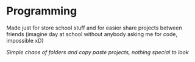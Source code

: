 # Programming
 
 Made just for store school stuff and for easier share projects between friends (imagine day at school without anybody asking me for code, impossible xD)
 
*Simple chaos of folders and copy paste projects, nothing special to look*
